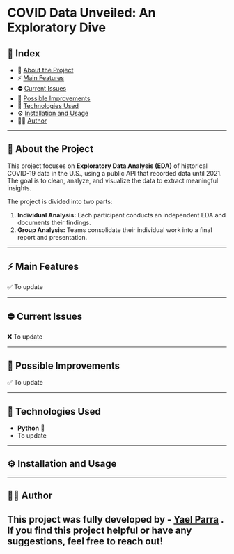 #  COVID Data Unveiled: An Exploratory Dive 

## 📌 Index
- 📝 [About the Project](#-about-the-project)  
- ⚡ [Main Features](#-main-features)  
- ⛔ [Current Issues](#-current-issues) 
- 🔧 [Possible Improvements](#-possible-improvements)   
- 🔀 [Technologies Used](#-technologies-used)   
- ⚙ [Installation and Usage](#-installation-and-usage)   
- 🧑‍💻 [Author](#-author)   

---

## 📝 About the Project  
This project focuses on **Exploratory Data Analysis (EDA)** of historical COVID-19 data in the U.S., using a public API that recorded data until 2021. The goal is to clean, analyze, and visualize the data to extract meaningful insights.  

The project is divided into two parts:  
1. **Individual Analysis:** Each participant conducts an independent EDA and documents their findings.  
2. **Group Analysis:** Teams consolidate their individual work into a final report and presentation.  

---

## ⚡ Main Features  
✅ To update

---

## ⛔ Current Issues  
❌ To update 

---

## 🔧 Possible Improvements  
✅ To update 

---

## 🔀 Technologies Used  
- **Python** 🐍  
- To update
---

## ⚙ Installation and Usage  

---
## 🧑‍💻 Author  
This project was fully developed by - [Yael Parra](https://www.linkedin.com/in/yael-parra/) .  
If you find this project helpful or have any suggestions, feel free to reach out!
---
